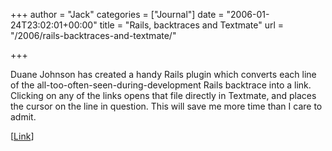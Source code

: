+++
author = "Jack"
categories = ["Journal"]
date = "2006-01-24T23:02:01+00:00"
title = "Rails, backtraces and Textmate"
url = "/2006/rails-backtraces-and-textmate/"

+++

Duane Johnson has created a handy Rails plugin which converts each line of the all-too-often-seen-during-development Rails backtrace into a link. Clicking on any of the links opens that file directly in Textmate, and places the cursor on the line in question. This will save me more time than I care to admit. 

[[Link](<http://inquirylabs.com/blog2005/?p=36>)]